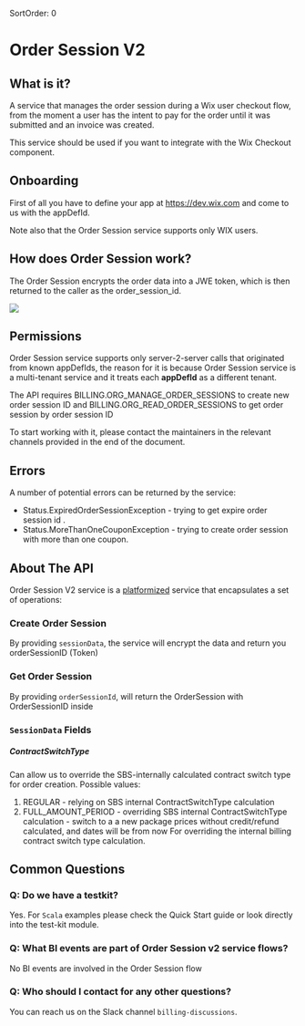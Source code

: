 SortOrder: 0
# Order Session V2

## What is it?

A service that manages the order session during a Wix user checkout flow, from the moment a user has the intent to pay for the order until it was submitted and an invoice was created.

This service should be used if you want to integrate with the Wix Checkout component.

## Onboarding
First of all you have to define your app at https://dev.wix.com and come to us with the appDefId.

Note also that the Order Session service supports only WIX users.

## How does Order Session work?
The Order Session encrypts the order data into a JWE token, which is then returned to the caller as the order_session_id. 


![](https://s3.amazonaws.com/wixplorer-readme-images/order-session%2FOrderSessionsV2Flow.png)

## Permissions

Order Session service supports only server-2-server calls that originated from known appDefIds,
the reason for it is because Order Session service is a multi-tenant service and it treats each **appDefId** as a different tenant. 

The API requires BILLING.ORG_MANAGE_ORDER_SESSIONS to create new order session ID
 and BILLING.ORG_READ_ORDER_SESSIONS to get order session by order session ID 

To start working with it, please contact the maintainers in the relevant channels provided in the end of the document. 

## Errors
A number of potential errors can be returned by the service:
*   Status.ExpiredOrderSessionException - trying to get expire order session id .
*   Status.MoreThanOneCouponException - trying to create order session with more than one coupon.

## About The API

Order Session V2 service is a <a href="https://github.com/wix-private/platformization-guidelines"> platformized</a> service that encapsulates a set of operations:
  
### Create Order Session

By providing `sessionData`, the service will encrypt the data and return you orderSessionID (Token)

### Get Order Session

By providing `orderSessionId`, will return the OrderSession with OrderSessionID inside

### `SessionData` Fields
##### ContractSwitchType
Can allow us to override the SBS-internally calculated contract switch type for order creation.
Possible values:
1. REGULAR - relying on SBS internal ContractSwitchType calculation
2. FULL_AMOUNT_PERIOD - overriding SBS internal ContractSwitchType calculation - switch to a a new package prices without credit/refund calculated, and dates will be from now
For overriding the internal billing contract switch type calculation.

## Common Questions

### Q: Do we have a testkit?

Yes. For `Scala` examples please check the Quick Start guide or look directly into the test-kit module.

### Q: What BI events are part of Order Session v2 service flows?

No BI events are involved in the Order Session flow

### Q: Who should I contact for any other questions?

You can reach us on the Slack channel `billing-discussions`.
